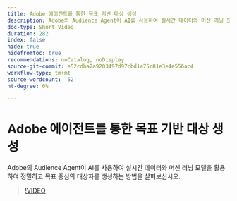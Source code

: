 ```yaml
---
title: Adobe 에이전트를 통한 목표 기반 대상 생성
description: Adobe의 Audience Agent이 AI를 사용하여 실시간 데이터와 머신 러닝 모델을 활용하여 정밀하고 목표 중심의 대상자를 생성하는 방법을 살펴보십시오.
doc-type: Short Video
duration: 282
index: false
hide: true
hidefromtoc: true
recommendations: noCatalog, noDisplay
source-git-commit: e52cdba2a9203497d97cbd1e75c81e3e4e556ac4
workflow-type: tm+mt
source-wordcount: '52'
ht-degree: 0%

---
```



# Adobe 에이전트를 통한 목표 기반 대상 생성

Adobe의 Audience Agent이 AI를 사용하여 실시간 데이터와 머신 러닝 모델을 활용하여 정밀하고 목표 중심의 대상자를 생성하는 방법을 살펴보십시오.

<!-- 62_S653_3442539_281_goaldriven-audience-creation-with-adobe-agents -->
>[!VIDEO](https://video.tv.adobe.com/v/3458193/?learn=on&enablevpops=true)
